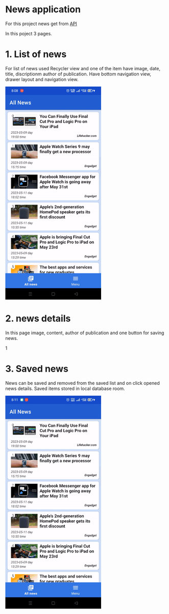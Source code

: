 # News application 
For this project news get from [API](https://newsapi.org/)

In this poject 3 pages.

# 1. List of news
For list of news used Recycler view and one of the item have image, date, title, discriptionm author of publication.
Have bottom navigation view, drawer layout and navigation view.

![](https://github.com/Erdaulet0341/AndroidStudioProjects/blob/master/NewsUs/Readme/ezgif.com-resize%20(10).gif)

# 2. news details
In this page image, content, author of publication and one button for saving news.

1[](https://github.com/Erdaulet0341/AndroidStudioProjects/blob/master/NewsUs/Readme/ezgif.com-resize%20(11).gif)

# 3. Saved news
News can be saved and removed from the saved list and on click opened news details. 
Saved items stored in local database room.

![](https://github.com/Erdaulet0341/AndroidStudioProjects/blob/master/NewsUs/Readme/ezgif.com-resize%20(9).gif)
